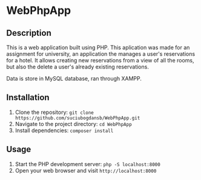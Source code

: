 # WebPhpApp

## Description

This is a web application built using PHP. This aplication was made for an assignment for university, an application the manages a user's reservations for a hotel. It allows creating new reservations from a view of all the rooms, but also the delete a user's already existing reservations.

Data is store in MySQL database, ran through XAMPP.

## Installation

1. Clone the repository: `git clone https://github.com/suciubogdansb/WebPhpApp.git`
2. Navigate to the project directory: `cd WebPhpApp`
3. Install dependencies: `composer install`

## Usage

1. Start the PHP development server: `php -S localhost:8000`
2. Open your web browser and visit `http://localhost:8000`
